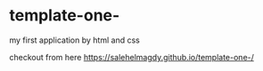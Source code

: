 # template-one-
my first application by html and css

checkout from here  https://salehelmagdy.github.io/template-one-/
